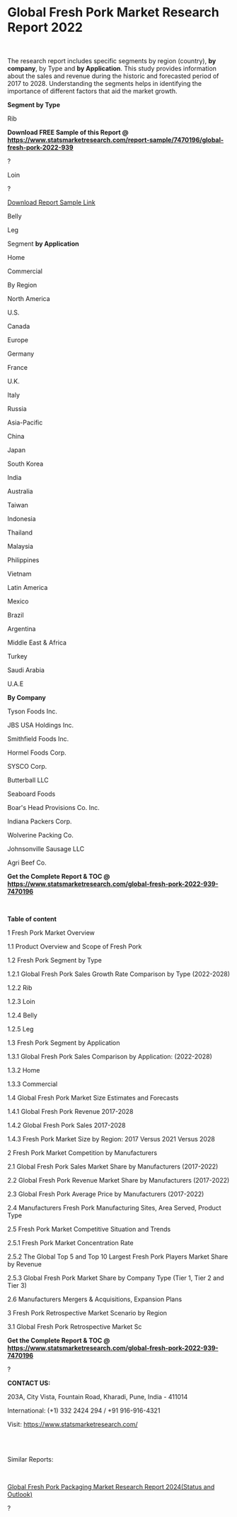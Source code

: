 <h1>Global Fresh Pork Market Research Report 2022</h1><br/><p>The research report includes specific segments by region (country), <strong>by company</strong>, by Type and <strong>by Application</strong>. This study provides information about the sales and revenue during the historic and forecasted period of 2017 to 2028. Understanding the segments helps in identifying the importance of different factors that aid the market growth.</p>
 
 
 
 <p><strong>Segment by Type</strong></p>
 
 
 
 <p>Rib</p>
 
 
 
 <div><b>Download FREE Sample of this Report @ <a href="https://www.statsmarketresearch.com/download-free-sample/7470196/global-fresh-pork-2022-939">https://www.statsmarketresearch.com/report-sample/7470196/global-fresh-pork-2022-939</a></b></div>
 
 
 
 <p>? </p>
 
 
 
 <p>Loin</p>
 
 
 
 <p>? </p>
 
 
 
 <p><a href="https://www.statsmarketresearch.com/download-free-sample/7470196/global-fresh-pork-2022-939">Download Report Sample Link</a></p>
 
 
 
 <p>Belly</p>
 
 
 
 <p>Leg</p>
 
 
 
 <p>Segment <strong>by Application</strong></p>
 
 
 
 <p>Home</p>
 
 
 
 <p>Commercial</p>
 
 
 
 <p>By Region</p>
 
 
 
 <p>North America</p>
 
 
 
 <p>U.S.</p>
 
 
 
 <p>Canada</p>
 
 
 
 <p>Europe</p>
 
 
 
 <p>Germany</p>
 
 
 
 <p>France</p>
 
 
 
 <p>U.K.</p>
 
 
 
 <p>Italy</p>
 
 
 
 <p>Russia</p>
 
 
 
 <p>Asia-Pacific</p>
 
 
 
 <p>China</p>
 
 
 
 <p>Japan</p>
 
 
 
 <p>South Korea</p>
 
 
 
 <p>India</p>
 
 
 
 <p>Australia</p>
 
 
 
 <p>Taiwan</p>
 
 
 
 <p>Indonesia</p>
 
 
 
 <p>Thailand</p>
 
 
 
 <p>Malaysia</p>
 
 
 
 <p>Philippines</p>
 
 
 
 <p>Vietnam</p>
 
 
 
 <p>Latin America</p>
 
 
 
 <p>Mexico</p>
 
 
 
 <p>Brazil</p>
 
 
 
 <p>Argentina</p>
 
 
 
 <p>Middle East & Africa</p>
 
 
 
 <p>Turkey</p>
 
 
 
 <p>Saudi Arabia</p>
 
 
 
 <p>U.A.E</p>
 
 
 
 <p><strong>By Company</strong></p>
 
 
 
 <p>Tyson Foods Inc.</p>
 
 
 
 <p>JBS USA Holdings Inc.</p>
 
 
 
 <p>Smithfield Foods Inc.</p>
 
 
 
 <p>Hormel Foods Corp.</p>
 
 
 
 <p>SYSCO Corp.</p>
 
 
 
 <p>Butterball LLC</p>
 
 
 
 <p>Seaboard Foods</p>
 
 
 
 <p>Boar&#39;s Head Provisions Co. Inc.</p>
 
 
 
 <p>Indiana Packers Corp.</p>
 
 
 
 <p>Wolverine Packing Co.</p>
 
 
 
 <p>Johnsonville Sausage LLC</p>
 
 
 
 <p>Agri Beef Co.</p>
 
 
 
 <div><b>Get the Complete Report & TOC @ <a href="https://www.statsmarketresearch.com/global-fresh-pork-2022-939-7470196">https://www.statsmarketresearch.com/global-fresh-pork-2022-939-7470196</a></b></div>
 
 
 
 <p><br />
 
 <b>Table of content</b></p>
 
 
 
 <p>1 Fresh Pork Market Overview<br />
 
 1.1 Product Overview and Scope of Fresh Pork<br />
 
 1.2 Fresh Pork Segment by Type<br />
 
 1.2.1 Global Fresh Pork Sales Growth Rate Comparison by Type (2022-2028)<br />
 
 1.2.2 Rib<br />
 
 1.2.3 Loin<br />
 
 1.2.4 Belly<br />
 
 1.2.5 Leg<br />
 
 1.3 Fresh Pork Segment by Application<br />
 
 1.3.1 Global Fresh Pork Sales Comparison by Application: (2022-2028)<br />
 
 1.3.2 Home<br />
 
 1.3.3 Commercial<br />
 
 1.4 Global Fresh Pork Market Size Estimates and Forecasts<br />
 
 1.4.1 Global Fresh Pork Revenue 2017-2028<br />
 
 1.4.2 Global Fresh Pork Sales 2017-2028<br />
 
 1.4.3 Fresh Pork Market Size by Region: 2017 Versus 2021 Versus 2028<br />
 
 2 Fresh Pork Market Competition by Manufacturers<br />
 
 2.1 Global Fresh Pork Sales Market Share by Manufacturers (2017-2022)<br />
 
 2.2 Global Fresh Pork Revenue Market Share by Manufacturers (2017-2022)<br />
 
 2.3 Global Fresh Pork Average Price by Manufacturers (2017-2022)<br />
 
 2.4 Manufacturers Fresh Pork Manufacturing Sites, Area Served, Product Type<br />
 
 2.5 Fresh Pork Market Competitive Situation and Trends<br />
 
 2.5.1 Fresh Pork Market Concentration Rate<br />
 
 2.5.2 The Global Top 5 and Top 10 Largest Fresh Pork Players Market Share by Revenue<br />
 
 2.5.3 Global Fresh Pork Market Share by Company Type (Tier 1, Tier 2 and Tier 3)<br />
 
 2.6 Manufacturers Mergers & Acquisitions, Expansion Plans<br />
 
 3 Fresh Pork Retrospective Market Scenario by Region<br />
 
 3.1 Global Fresh Pork Retrospective Market Sc</p>
 
 
 
 <div><b>Get the Complete Report & TOC @ <a href="https://www.statsmarketresearch.com/global-fresh-pork-2022-939-7470196">https://www.statsmarketresearch.com/global-fresh-pork-2022-939-7470196</a></b></div>
 
 
 
 <p>? </p>
 
 
 
 <p><b>CONTACT US:</b><br />
 
 203A, City Vista, Fountain Road, Kharadi, Pune, India - 411014<br />
 
 International: (+1) 332 2424 294 / +91 916-916-4321<br />
 
 Visit: <a href="https://www.statsmarketresearch.com/">https://www.statsmarketresearch.com/</a><br />
 
 <br />
 
 <br />
 
 Similar Reports:<br />
 
 <br />
 
 <a href="https://www.statsmarketresearch.com/global-fresh-pork-packaging-2024-304-7997791">Global Fresh Pork Packaging Market Research Report 2024(Status and Outlook)</a><br />
 
 ? </p>